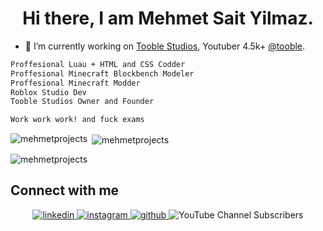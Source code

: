 <h1 align="center">Hi there, I am Mehmet Sait Yilmaz.</h1>

- 🔭 I’m currently working on [Tooble Studios](https://discord.com/invite/tooblestudios), Youtuber 4.5k+ [@tooble](https://discord.gg/novafn).

<!--START_SECTION:waka-->

```txt
Proffesional Luau + HTML and CSS Codder
Proffesional Minecraft Blockbench Modeler
Proffesional Minecraft Modder
Roblox Studio Dev
Tooble Studios Owner and Founder

Work work work! and fuck exams

```

<!--END_SECTION:waka-->

<p><img align="left" src="https://github-readme-stats.vercel.app/api/top-langs?username=mehmetprojects&show_icons=true&locale=en&layout=compact&theme=radical" alt="mehmetprojects" /></p>

<p>&nbsp;<img align="center" src="https://github-readme-stats.vercel.app/api?username=mehmetprojects&show_icons=true&locale=en&theme=radical" alt="mehmetprojects" /></p>
<p align="left"> <img src="https://komarev.com/ghpvc/?username=mehmetprojects&label=Profile%20views&color=0e75b6&style=flat" alt="mehmetprojects" /> </p>

## Connect with me  
<div align="center">
<a href="https://linkedin.com/in/msoy" target="_blank">
<img src=https://img.shields.io/badge/linkedin-%231E77B5.svg?&style=for-the-badge&logo=linkedin&logoColor=white alt=linkedin style="margin-bottom: 5px;" />
</a>
<a href="https://instagram.com/toobleeee" target="_blank">
<img src=https://img.shields.io/badge/instagram-%23000000.svg?&style=for-the-badge&logo=instagram&logoColor=white alt=instagram style="margin-bottom: 5px;" />
</a>
<a href="https://github.com/mehmetprojects" target="_blank">
<img src=https://img.shields.io/badge/github-%2324292e.svg?&style=for-the-badge&logo=github&logoColor=white alt=github style="margin-bottom: 5px;" />
</a>  
<img alt="YouTube Channel Subscribers" src="https://img.shields.io/youtube/channel/subscribers/UC6qzhN8tOt6_Lzxeiw9jxkw"> 
</div>  
  

<br/>  
